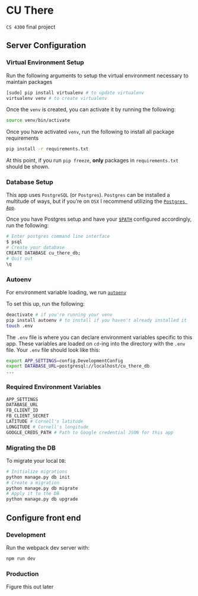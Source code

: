 # CU There

`CS 4300` final project

## Server Configuration

### Virtual Environment Setup
Run the following arguments to setup the virtual environment necessary to maintain packages

```bash
[sudo] pip install virtualenv # to update virtualenv
virtualenv venv # to create virtualenv
```

Once the `venv` is created, you can activate it by running the following:

```bash
source venv/bin/activate
```

Once you have activated `venv`, run the following to install all package requirements

```bash
pip install -r requirements.txt
```

At this point, if you run `pip freeze`, **only** packages in `requirements.txt` should be shown.


### Database Setup
This app uses `PostgreSQL` (or `Postgres`). `Postgres` can be installed a multitude of ways, but if you’re on `OSX` I recommend utilizing the [`Postgres App`](https://postgresapp.com/).

Once you have Postgres setup and have your [`$PATH`](https://postgresapp.com/documentation/cli-tools.html) configured accordingly, run the following:

```bash
# Enter postgres command line interface
$ psql
# Create your database
CREATE DATABASE cu_there_db;
# Quit out
\q
```

### Autoenv
For environment variable loading, we run [`autoenv`](https://github.com/kennethreitz/autoenv)

To set this up, run the following:

```bash
deactivate # if you're running your venv
pip install autoenv # to install if you haven't already installed it
touch .env
```

The `.env` file is where you can declare environment variables specific to this app.  These variables are loaded on `cd`-ing into the directory with the `.env` file.  Your `.env` file should look like this:

```bash
export APP_SETTINGS=config.DevelopmentConfig
export DATABASE_URL=postgresql://localhost/cu_there_db
...
```

### Required Environment Variables

```bash
APP_SETTINGS
DATABASE_URL
FB_CLIENT_ID
FB_CLIENT_SECRET
LATITUDE # Cornell's latitude
LONGITUDE # Cornell's longitude
GOOGLE_CREDS_PATH # Path to Google credential JSON for this app
```

### Migrating the DB
To migrate your local `DB`:

```bash
# Initialize migrations
python manage.py db init
# Create a migration
python manage.py db migrate
# Apply it to the DB
python manage.py db upgrade
```

## Configure front end
### Development
Run the webpack dev server with:

```bash
npm run dev
```

### Production
Figure this out later

